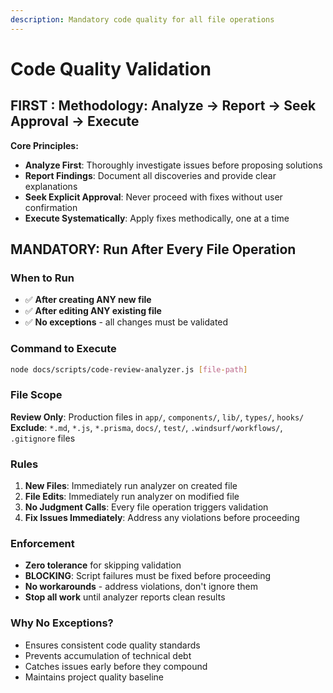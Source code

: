 ```yaml
---
description: Mandatory code quality for all file operations
---
```


# Code Quality Validation

## FIRST : Methodology: Analyze → Report → Seek Approval → Execute

**Core Principles:**
- **Analyze First**: Thoroughly investigate issues before proposing solutions
- **Report Findings**: Document all discoveries and provide clear explanations
- **Seek Explicit Approval**: Never proceed with fixes without user confirmation
- **Execute Systematically**: Apply fixes methodically, one at a time

## MANDATORY: Run After Every File Operation

### When to Run
- ✅ **After creating ANY new file**
- ✅ **After editing ANY existing file** 
- ✅ **No exceptions** - all changes must be validated

### Command to Execute
```bash
node docs/scripts/code-review-analyzer.js [file-path]
```

### File Scope

**Review Only**: Production files in `app/`, `components/`, `lib/`, `types/`, `hooks/`  
**Exclude**: `*.md`, `*.js`, `*.prisma`, `docs/`, `test/`, `.windsurf/workflows/`, `.gitignore` files

### Rules
1. **New Files**: Immediately run analyzer on created file
2. **File Edits**: Immediately run analyzer on modified file  
4. **No Judgment Calls**: Every file operation triggers validation
5. **Fix Issues Immediately**: Address any violations before proceeding

### Enforcement
- **Zero tolerance** for skipping validation
- **BLOCKING**: Script failures must be fixed before proceeding
- **No workarounds** - address violations, don't ignore them
- **Stop all work** until analyzer reports clean results

### Why No Exceptions?
- Ensures consistent code quality standards
- Prevents accumulation of technical debt
- Catches issues early before they compound
- Maintains project quality baseline
